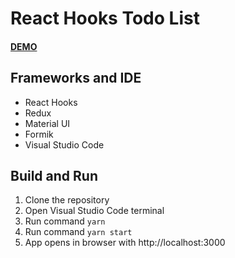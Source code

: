 # React Hooks Todo List

#### [DEMO](https://anilpatnik.github.io/todo-list)

## Frameworks and IDE

- React Hooks
- Redux
- Material UI
- Formik
- Visual Studio Code

## Build and Run

1. Clone the repository
2. Open Visual Studio Code terminal
3. Run command `yarn`
4. Run command `yarn start`
5. App opens in browser with http://localhost:3000
